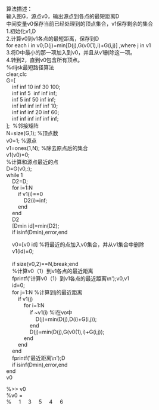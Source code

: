 <p>算法描述：<br />
输入图G，源点v0，输出源点到各点的最短距离D<br />
中间变量v0保存当前已经处理到的顶点集合，v1保存剩余的集合<br />
1.初始化v1,D<br />
2.计算v0到v1各点的最短距离，保存到D<br />
for each i in v0;D(j)=min[D(j),G(v0(1),i)+G(i,j)] ,where j in v1<br />
3.将D中最小的那一项加入到v0，并且从v1删除这一项。<br />
4.转到2，直到v0包含所有顶点。<br />
%dijsk最短路径算法<br />
clear,clc<br />
G=[<br />
&nbsp;&nbsp;&nbsp; inf inf 10 inf 30 100;<br />
&nbsp;&nbsp;&nbsp; inf inf 5&nbsp; inf inf inf;<br />
&nbsp;&nbsp;&nbsp; inf 5 inf 50 inf inf;<br />
&nbsp;&nbsp;&nbsp; inf inf inf inf inf 10;<br />
&nbsp;&nbsp;&nbsp; inf inf inf 20 inf 60;<br />
&nbsp;&nbsp;&nbsp; inf inf inf inf inf inf;<br />
];&nbsp; %邻接矩阵 <br />
N=size(G,1); %顶点数<br />
v0=1; %源点<br />
v1=ones(1,N); %除去原点后的集合<br />
v1(v0)=0;<br />
%计算和源点最近的点<br />
D=G(v0,:);<br />
while 1<br />
&nbsp;&nbsp;&nbsp; D2=D;<br />
&nbsp;&nbsp;&nbsp; for i=1:N<br />
&nbsp;&nbsp;&nbsp;&nbsp;&nbsp;&nbsp;&nbsp; if v1(i)==0<br />
&nbsp;&nbsp;&nbsp;&nbsp;&nbsp;&nbsp;&nbsp;&nbsp;&nbsp;&nbsp;&nbsp; D2(i)=inf;<br />
&nbsp;&nbsp;&nbsp;&nbsp;&nbsp;&nbsp;&nbsp; end<br />
&nbsp;&nbsp;&nbsp; end<br />
&nbsp;&nbsp;&nbsp; D2<br />
&nbsp;&nbsp;&nbsp; [Dmin id]=min(D2);<br />
&nbsp;&nbsp;&nbsp; if isinf(Dmin),error,end</p>
<p>&nbsp;&nbsp;&nbsp; v0=[v0 id] %将最近的点加入v0集合，并从v1集合中删除<br />
&nbsp;&nbsp;&nbsp; v1(id)=0;<br />
&nbsp;&nbsp;&nbsp; <br />
&nbsp;&nbsp;&nbsp; if size(v0,2)==N,break;end<br />
&nbsp;&nbsp;&nbsp; %计算v0（1）到v1各点的最近距离<br />
&nbsp;&nbsp;&nbsp; fprintf('计算v0（1）到v1各点的最近距离\n');v0,v1<br />
&nbsp;&nbsp;&nbsp; id=0;<br />
&nbsp;&nbsp;&nbsp; for j=1:N %计算到j的最近距离<br />
&nbsp;&nbsp;&nbsp;&nbsp;&nbsp;&nbsp;&nbsp; if v1(j)<br />
&nbsp;&nbsp;&nbsp;&nbsp;&nbsp;&nbsp;&nbsp;&nbsp;&nbsp;&nbsp;&nbsp; for i=1:N<br />
&nbsp;&nbsp;&nbsp;&nbsp;&nbsp;&nbsp;&nbsp;&nbsp;&nbsp;&nbsp;&nbsp;&nbsp;&nbsp;&nbsp;&nbsp; if ~v1(i) %i在vo中<br />
&nbsp;&nbsp;&nbsp;&nbsp;&nbsp;&nbsp;&nbsp;&nbsp;&nbsp;&nbsp;&nbsp;&nbsp;&nbsp;&nbsp;&nbsp;&nbsp;&nbsp;&nbsp;&nbsp; D(j)=min(D(j),D(i)+G(i,j));<br />
&nbsp;&nbsp;&nbsp;&nbsp;&nbsp;&nbsp;&nbsp;&nbsp;&nbsp;&nbsp;&nbsp;&nbsp;&nbsp;&nbsp;&nbsp; end<br />
&nbsp;&nbsp;&nbsp;&nbsp;&nbsp;&nbsp;&nbsp;&nbsp;&nbsp;&nbsp;&nbsp;&nbsp;&nbsp;&nbsp;&nbsp; D(j)=min(D(j),G(v0(1),i)+G(i,j));<br />
&nbsp;&nbsp;&nbsp;&nbsp;&nbsp;&nbsp;&nbsp;&nbsp;&nbsp;&nbsp;&nbsp; end<br />
&nbsp;&nbsp;&nbsp;&nbsp;&nbsp;&nbsp;&nbsp; end<br />
&nbsp;&nbsp;&nbsp; end<br />
&nbsp;&nbsp;&nbsp; fprintf('最近距离\n');D<br />
&nbsp;&nbsp;&nbsp; if isinf(Dmin),error,end<br />
end<br />
v0</p>
<p>%&gt;&gt; v0<br />
%v0 =<br />
%&nbsp;&nbsp;&nbsp;&nbsp; 1&nbsp;&nbsp;&nbsp;&nbsp; 3&nbsp;&nbsp;&nbsp;&nbsp; 5&nbsp;&nbsp;&nbsp;&nbsp; 4&nbsp;&nbsp;&nbsp;&nbsp; 6</p>
